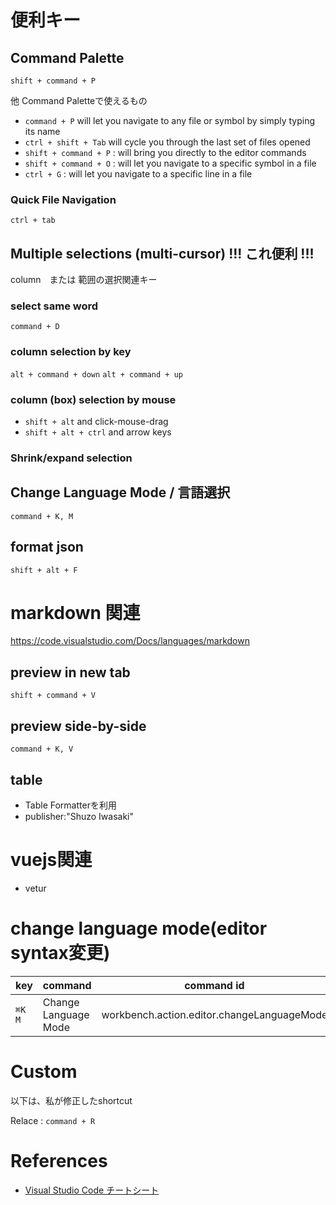 # 便利キー

## Command Palette

`shift + command + P`

他 Command Paletteで使えるもの

+ `command + P` will let you navigate to any file or symbol by simply typing its name
+ `ctrl + shift + Tab` will cycle you through the last set of files opened
+ `shift + command + P` : will bring you directly to the editor commands
+ `shift + command + O` : will let you navigate to a specific symbol in a file
+ `ctrl + G` : will let you navigate to a specific line in a file

### Quick File Navigation

`ctrl + tab`

## Multiple selections (multi-cursor) !!! これ便利 !!!

column　または 範囲の選択関連キー

### select same word

`command + D` 

### column selection by key

`alt + command + down`
`alt + command + up`


### column (box) selection by mouse

* `shift + alt` and click-mouse-drag
* `shift + alt + ctrl` and arrow keys

### Shrink/expand selection


## Change Language Mode / 言語選択

`command + K, M`

## format json

`shift + alt + F`


# markdown 関連

<https://code.visualstudio.com/Docs/languages/markdown>

## preview in new tab 

`shift + command + V`

## preview side-by-side 

`command + K, V`

## table

+ Table Formatterを利用
+ publisher:"Shuzo Iwasaki"


# vuejs関連

* vetur

# change language mode(editor syntax変更)
| key  | command              | command id                                 |
|------|----------------------|--------------------------------------------|
| `⌘K M` | Change Language Mode | workbench.action.editor.changeLanguageMode |

# Custom

以下は、私が修正したshortcut

Relace : `command + R`


# References

+ [Visual Studio Code チートシート](http://qiita.com/aoinu/items/681f932ce0b162cd9520)